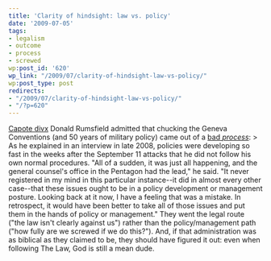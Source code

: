 ```yaml
---
title: 'Clarity of hindsight: law vs. policy'
date: '2009-07-05'
tags:
- legalism
- outcome
- process
- screwed
wp:post_id: '620'
wp_link: "/2009/07/clarity-of-hindsight-law-vs-policy/"
wp:post_type: post
redirects:
- "/2009/07/clarity-of-hindsight-law-vs-policy/"
- "/?p=620"
---
```


[Capote divx](http://www.blackpawdesigns.com/?capote)
Donald Rumsfield admitted that chucking the Geneva Conventions (and 50 years of military policy) came out of a [bad _process_](http://tpmmuckraker.talkingpointsmemo.com/2009/07/rumsfeld_on_abandoning_geneva_all_of_a_sudden_it_w.php?ref=fpb): > As he explained in an interview in late 2008, policies were developing so fast in the weeks after the September 11 attacks that he did not follow his own normal procedures. "All of a sudden, it was just all happening, and the general counsel's office in the Pentagon had the lead," he said. "It never registered in my mind in this particular instance--it did in almost every other case--that these issues ought to be in a policy development or management posture. Looking back at it now, I have a feeling that was a mistake. In retrospect, it would have been better to take all of those issues and put them in the hands of policy or management."
They went the legal route ("the law isn't clearly against us") rather than the policy/management path ("how fully are we screwed if we do this?"). And, if that administration was as biblical as they claimed to be, they should have figured it out: even when following The Law, God is still a mean dude.

